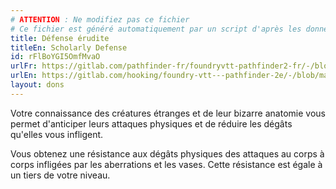 ```yaml
---
# ATTENTION : Ne modifiez pas ce fichier
# Ce fichier est généré automatiquement par un script d'après les données du module Foundry VTT officiel et de sa traduction
title: Défense érudite
titleEn: Scholarly Defense
id: rFlBoYGI5OmfMvaO
urlFr: https://gitlab.com/pathfinder-fr/foundryvtt-pathfinder2-fr/-/blob/master/data/feats/rFlBoYGI5OmfMvaO.htm
urlEn: https://gitlab.com/hooking/foundry-vtt---pathfinder-2e/-/blob/master/packs/data/feats.db/scholarly-defense.json
layout: dons
---
```

Votre connaissance des créatures étranges et de leur bizarre anatomie vous permet d'anticiper leurs attaques physiques et de réduire les dégâts qu'elles vous infligent.

Vous obtenez une résistance aux dégâts physiques des attaques au corps à corps infligées par les aberrations et les vases. Cette résistance est égale à un tiers de votre niveau.
